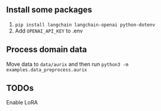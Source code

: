 ## Install some packages
1. `pip install langchain langchain-openai python-dotenv`
2. Add `OPENAI_API_KEY` to .env

## Process domain data
Move data to `data/aurix` and then run `python3 -m examples.data_preprocess.aurix`  

## TODOs 
Enable LoRA